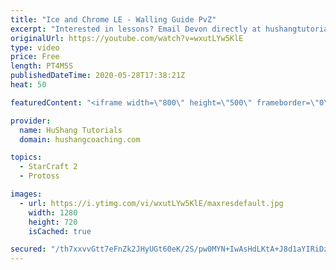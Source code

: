 ```yaml
---
title: "Ice and Chrome LE - Walling Guide PvZ"
excerpt: "Interested in lessons? Email Devon directly at hushangtutorials@outlook.com ------------------------------------------------------------------------------------------------------- Want to support HuShang Tutorials directly? Patreon is a website where you can contribute a monthly donation that will help"
originalUrl: https://youtube.com/watch?v=wxutLYw5KlE
type: video
price: Free
length: PT4M5S
publishedDateTime: 2020-05-28T17:38:21Z
heat: 50

featuredContent: "<iframe width=\"800\" height=\"500\" frameborder=\"0\" src=\"https://www.youtube.com/embed/wxutLYw5KlE\" allow=\"accelerometer; autoplay; encrypted-media; gyroscope; picture-in-picture\" allowfullscreen></iframe>"

provider:
  name: HuShang Tutorials
  domain: hushangcoaching.com

topics:
  - StarCraft 2
  - Protoss

images:
  - url: https://i.ytimg.com/vi/wxutLYw5KlE/maxresdefault.jpg
    width: 1280
    height: 720
    isCached: true

secured: "/th7xxvvGtt7eFnZk2JHyUGt60eK/2S/pw0MYN+IwAsHdLKtA+J8d1aYIRiDzWxtRvf99LQA+R5e3s34Ne5sC3/DCdbGyM9qx4ehUgt92WsFK04ehfU4dJ90yzCNEtBIDfFi4Xj87W3Vy/t2vv9Vqkz+Dxch2qIiO1cJ3rroUDx4ozDVuRKhL0V3+Lg6P81m2zFwB02h8BJjeXx0f9XQ/4ldIl3AQCsFQFGlQ+8nTL52QQOnyC/ty/wCgCy0v17OEDEvWl54rF/ByLuzTVPqXR9vTw5riHAxpw4Q/5Qtd4U8Je+fkGy9z+VFJ62OkpD1j9HRdWCZlQkjtFoiDv/EODgv0lOPgrjzF+AuQlYtBzwpxWU+zOMkeFKNHGlD60JCI+5fqxmLZPzDnqKxMfBxFbqOf2KFQWhI5dB29L5emi4=;JSIpny9fTstgGdh41k6FGA=="
---
```


